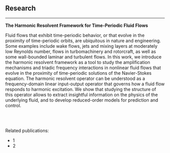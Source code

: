 ## Research

-------------------
**The Harmonic Resolvent Framework for Time-Periodic Fluid Flows**

Fluid flows that exhibit time-periodic behavior, or that evolve in the proximity of time-periodic orbits, are ubiquitous in nature and engineering.
Some examples include wake flows, jets and mixing layers at moderately low Reynolds number, flows in turbomachinery and rotorcraft, as well as some wall-bounded laminar and turbulent flows. 
In this work, we introduce the harmonic resolvent framework as a tool to study the amplification mechanisms and triadic frequency interactions in nonlinear fluid flows that evolve in the proximity of time-periodic solutions of the Navier-Stokes equation.
The harmonic resolvent operator can be understood as a frequency-domain linear input-output operator that governs how a fluid flow responds to harmonic excitation.
We show that studying the structure of this operator allows to extract insightful information on the physics of the underlying fluid, and to develop reduced-order models for prediction and control.

<br><br>

Related publications:
- 1
- 2